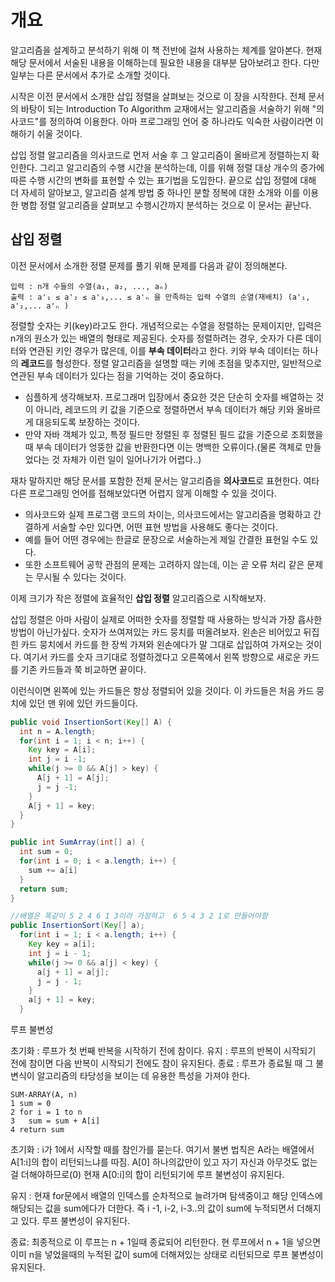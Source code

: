 # 개요

알고리즘을 설계하고 분석하기 위해 이 책 전반에 걸쳐 사용하는 체계를 알아본다.
현재 해당 문서에서 서술된 내용을 이해하는데 필요한 내용을 대부분 담아보려고 한다. 다만 일부는 다른 문서에서 추가로 소개할 것이다.

시작은 이전 문서에서 소개한 삽입 정렬을 살펴보는 것으로 이 장을 시작한다. 전체 문서의 바탕이 되는 Introduction To Algorithm 교재에서는 알고리즘을 서술하기 위해  "의사코드"를 정의하여 이용한다. 아마 프로그래밍 언어 중 하나라도 익숙한 사람이라면 이해하기 쉬울 것이다.

삽입 정렬 알고리즘을 의사코드로 먼저 서술 후 그 알고리즘이 올바르게 정렬하는지 확인한다.
그리고 알고리즘의 수행 시간을 분석하는데, 이를 위해 정렬 대상 개수의 증가에 따른 수행 시간의 변화를 표현할 수 있는 표기법을 도입한다.
끝으로 삽입 정렬에 대해 더 자세히 알아보고, 알고리즘 설계 방법 중 하나인 분할 정복에 대한 소개와 이를 이용한 병합 정렬 알고리즘을 살펴보고 수행시간까지 분석하는 것으로 이 문서는 끝난다.


## 삽입 정렬

이전 문서에서 소개한 정렬 문제를 풀기 위해 문제를 다음과 같이 정의해본다.

```
입력 : n개 수들의 수열(a₁, a₂, ..., aₙ)
출력 : a'₁ ≤ a'₂ ≤ a'₃,... ≤ a'ₙ 을 만족하는 입력 수열의 순열(재배치) (a'₁, a'₂,... a'ₙ )
```

정렬할 숫자는 키(key)라고도 한다. 개념적으로는 수열을 정렬하는 문제이지만, 입력은 n개의 원소가 있는 배열의 형태로 제공된다. 숫자를 정렬하려는 경우, 숫자가 다른 데이터와 연관된 키인 경우가 많은데, 이를 **부속 데이터**라고 한다.
키와 부속 데이터는 하나의 **레코드**를 형성한다. 정렬 알고리즘을 설명할 때는 키에 초점을 맞추지만, 일반적으로 연관된 부속 데이터가 있다는 점을 기억하는 것이 중요하다.

- 심플하게 생각해보자. 프로그래머 입장에서 중요한 것은 단순히 숫자를 배열하는 것이 아니라, 레코드의 키 값을 기준으로 정렬하면서 부속 데이터가 해당 키와 올바르게 대응되도록 보장하는 것이다.
- 만약 자바 객체가 있고, 특정 필드만 정렬된 후 정렬된 필드 값을 기준으로 조회했을 때 부속 데이터가 엉뚱한 값을 반환한다면 이는 명백한 오류이다.(물론 객체로 만들었다는 것 자체가 이런 일이 일어나기가 어렵다..)

재차 말하지만 해당 문서를 포함한 전체 문서는 알고리즘을 **의사코드**로 표현한다. 여타 다른 프로그래밍 언어를 접해보았다면 어렵지 않게 이해할 수 있을 것이다.
- 의사코드와 실제 프로그램 코드의 차이는, 의사코드에서는 알고리즘을 명확하고 간결하게 서술할 수만 있다면, 어떤 표현 방법을 사용해도 좋다는 것이다.
- 예를 들어 어떤 경우에는 한글로 문장으로 서술하는게 제일 간결한 표현일 수도 있다.
- 또한 소프트웨어 공학 관점의 문제는 고려하지 않는데, 이는 곧 오류 처리 같은 문제는 무시될 수 있다는 것이다.

이제 크기가 작은 정렬에 효율적인 **삽입 정렬** 알고리즘으로 시작해보자.

삽입 정렬은 아마 사람이 실제로 어떠한 숫자를 정렬할 때 사용하는 방식과 가장 흡사한 방법이 아닌가싶다. 숫자가 쓰여져있는 카드 뭉치를 떠올려보자. 왼손은 비어있고 뒤집힌 카드 뭉치에서 카드를 한 장씩 가져와 왼손에다가 말 그대로 삽입하여 가져오는 것이다. 여기서 카드를 숫자 크기대로 정렬하겠다고 오른쪽에서 왼쪽 방향으로 새로운 카드를 기존 카드들과 쭉 비교하면 끝이다.

이런식이면 왼쪽에 있는 카드들은 항상 정렬되어 있을 것이다. 이 카드들은 처음 카드 뭉치에 있던 맨 위에 있던 카드들이다.



```java
public void InsertionSort(Key[] A) {
  int n = A.length;
  for(int i = 1; i < n; i++) {
    Key key = A[i]; 
    int j = i -1;
    while(j >= 0 && A[j] > key) {
      A[j + 1] = A[j];
      j = j -1;
    }
    A[j + 1] = key;
  }
}
```

```java
public int SumArray(int[] a) {
  int sum = 0;
  for(int i = 0; i < a.length; i++) {
    sum += a[i]
  }
  return sum;
}
```

```java
//배열은 똑같이 5 2 4 6 1 3이라 가정하고  6 5 4 3 2 1로 만들어야함
public InsertionSort(Key[] a);
  for(int i = 1; i < a.length; i++) {
    Key key = a[i];
    int j = i - 1;
    while(j >= 0 && a[j] < key) {
      a[j + 1] = a[j];
      j = j - 1;
    }
    a[j + 1] = key;
  }
```

루프 불변성

초기화 : 루프가 첫 번째 반복을 시작하기 전에 참이다.
유지 : 루프의 반복이 시작되기 전에 참이면 다음 반복이 시작되기 전에도 참이 유지된다.
종료 : 루프가 종료될 때 그 불변식이 알고리즘의 타당성을 보이는 데 유용한 특성을 가져야 한다.

```
SUM-ARRAY(A, n)
1 sum = 0
2 for i = 1 to n
3   sum = sum + A[i]
4 return sum
```

초기화 : i가 1에서 시작할 때를 참인가를 묻는다. 여기서 불변 법칙은 A라는 배열에서 A[1:i]의 합이 리턴되느냐를 따짐.
A[0] 하나의값만이 있고 자기 자신과 아무것도 없는 걸 더해야하므로(0) 현재 A[0:i]의 합이 리턴되기에 루프 불변성이 유지된다.

유지 : 현재 for문에서 배열의 인덱스를 순차적으로 늘려가며 탐색중이고 해당 인덱스에 해당되는 값을 sum에다가 더한다. 즉 i -1, i-2, i-3..의 값이 sum에 누적되면서 더해지고 있다.
루프 불변성이 유지된다.

종료: 최종적으로 이 루프는 n + 1일때 종료되어 리턴한다. 현 루프에서 n + 1을 넣으면 이미 n을 넣었을때의 누적된 값이 sum에 더해져있는 상태로 리턴되므로 루프 불변성이 유지된다.
